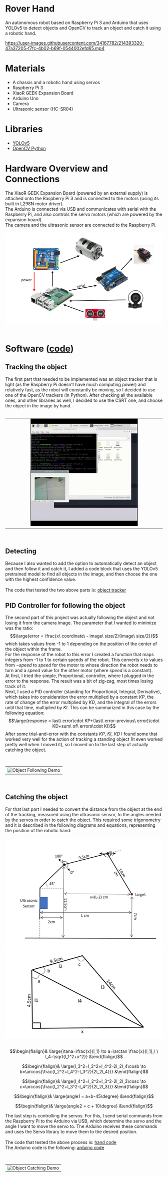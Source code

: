 # Rover Hand
An autonomous robot based on Raspberry Pi 3 and Arduino that uses YOLOv5 to detect objects and OpenCV to track an object and catch it using a robotic hand.


https://user-images.githubusercontent.com/34167782/214393320-47a37205-f7fc-4b02-b69f-0544002efd65.mp4


# Materials
* A chassis and a robotic hand using servos
* Raspberry Pi 3
* XiaoR GEEK Expansion Board
* Arduino Uno
* Camera
* Ultrasonic sensor (HC-SR04)

# Libraries
* [YOLOv5](https://github.com/ultralytics/yolov5)
* [OpenCV Python](https://docs.opencv.org/4.x/d6/d00/tutorial_py_root.html)

# Hardware Overview and Connections
The XiaoR GEEK Expansion Board (powered by an external supply) is attached onto the Raspberry Pi 3 and is connected to the motors (using its built in L298N motor driver). <br> The Arduino is connected via USB and communicates with serial with the Raspberry Pi, and also controls the servo motors (which are powered by the expansion board). <br> The camera and the ultrasonic sensor are connected to the Raspberry Pi.<br><br>
 ![Hardware Connections](MEDIA/hardware.png "Hardware Connections")
 <br><br>

# Software ([code](rover_pid.py))
## Tracking the object
The first part that needed to be implemented was an object tracker that is light (as the Raspberry Pi doesn't have much computing power) and relatively fast, as the robot will constantly be moving, so I decided to use one of the OpenCV trackers (in Python). After checking all the available ones, and other libraries as well, I decided to use the CSRT one, and choose the object in the image by hand.<br><br>
<table><tr><td align="center"><img title="Object Tracking Demo" alt="Object Tracking Demo" src="MEDIA/tracking_gif.gif" width="70%"></td></tr><table><br>

## Detecting 
Because I also wanted to add the option to automatically detect an object and then follow it and catch it, I added a code block that uses the YOLOv5 pretrained model to find all objects in the image, and then choose the one with the highest confidence value.<br><br>
The code that tested the two above parts is: [object tracker](object_tracker_opencv.py)

## PID Controller for following the object
The second part of this project was actually following the object and not losing it from the camera image. The parameter that I wanted to minimize was the ratio:
$$\large{error = \frac{x\ coordinate\ - image\ size/2}{image\ size/2}}$$
which takes values from -1 to 1 depending on the position of the center of the object within the frame.<br>
For the response of the robot to this error I created a function that maps integers from -1 to 1 to certain speeds of the robot. This converts x to values from $-speed$ to $speed$ for the motor to whose direction the robot needs to turn and a $speed$ value for the other motor (where $speed$ is a constant).<br>
At first, I tried the simple, Proportional, controller, where I plugged in the error to the response. The result was a bit of zig-zag, most times losing track of it.<br>
Next, I used a PID controller (standing for Proportional, Integral, Derivative), which takes into consideration the error multiplied by a constant $KP$, the rate of change of the error multiplied by $KD$, and the integral of the errors until that time, multiplied by $KI$. This can be summarized in this case by the following equation:
$$\large{response = last\ error\cdot KP+(last\ error-previous\ error)\cdot KD+sum\ of\ errors\cdot KI}$$
After some trial-and-error with the constants $KP$, $KI$, $KD$ I found some that worked very well for the action of tracking a standing object (It even worked pretty well when I moved it), so I moved on to the last step of actually catching the object.
<br><br>
<table><tr><td align="center"><img title="Object Following Demo" alt="Object Following Demo" src="MEDIA/movement_gif.gif" width="70%"></td></tr><table><br>

## Catching the object
For that last part I needed to convert the distance from the object at the end of the tracking, measured using the ultrasonic sensor, to the angles needed by the servos in order to catch the object. This required some trigonometry and it is described in the following diagrams and equations, representing the position of the robotic hand:<br><br>
<img src = "MEDIA/diagram1.png" alt="Diagram 1" title = "Diagram 1"><br>
<img src = "MEDIA/diagram2.png" alt="Diagram 2" title = "Diagram2"><br><br>

$$\begin{flalign}& \large{\tan⁡a=\frac{x}{l_1} \to a=\arctan \frac{x}{l_1},\ \ l_4=\sqrt{l_1^2+x^2}} &\end{flalign}$$

$$\begin{flalign}& \large{l_3^2=l_2^2+l_4^2-2l_2l_4\cos⁡b \to b=\arccos⁡{\frac{l_2^2+l_4^2-l_3^2}{2l_2l_4}}} &\end{flalign}$$

$$\begin{flalign}& \large{l_4^2=l_2^2+l_3^2-2l_2l_3\cos⁡c \to c=\arccos⁡{\frac{l_2^2+l_3^2-l_4^2}{2l_2l_3}}} &\end{flalign}$$

$$\begin{flalign}& \large{angle1 = a+b-45\degree} &\end{flalign}$$

$$\begin{flalign}& \large{angle2 = c + 10\degree} &\end{flalign}$$

The last step is controlling the servos. For this, I send serial commands from the Raspberry Pi to the Arduino via USB, which determine the servo and the angle I want to move the servo to. The Arduino receives these commands and uses the Servo library to move them to the desired position.
<br>
<br>The code that tested the above process is: [hand code](hand_control.py)
<br>The Arduino code is the following: [arduino code](Arduino%20servo%20code/rpi_servo_control.ino)
<br><br>
<table><tr><td align="center"><img title="Object Catching Demo" alt="Object Catching Demo" src="MEDIA/hand_gif.gif" width="70%"></td></tr><table><br>
